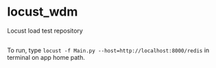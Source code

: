 # locust_wdm
Locust load test repository

##
To run, type `locust -f Main.py --host=http://localhost:8000/redis` in terminal on app home path.
